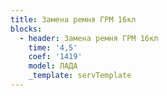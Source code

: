 ```yaml
---
title: Замена ремня ГРМ 16кл
blocks:
  - header: Замена ремня ГРМ 16кл
    time: '4,5'
    coef: '1419'
    model: ЛАДА
    _template: servTemplate
---
```

        